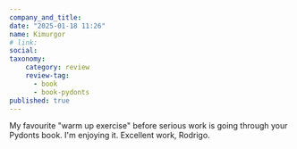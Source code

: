 ```yaml
---
company_and_title:
date: "2025-01-18 11:26"
name: Kimurgor
# link:
social: 
taxonomy:
    category: review
    review-tag:
      - book
      - book-pydonts
published: true
---
```


My favourite "warm up exercise" before serious work is going through your Pydonts book. I'm enjoying it. Excellent work, Rodrigo.
